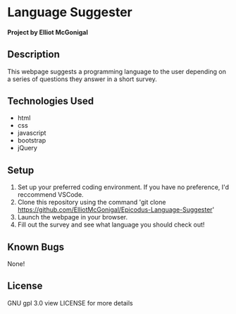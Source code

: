 # Language Suggester
#### Project by Elliot McGonigal
## Description
This webpage suggests a programming language to the user depending on a series of questions they answer in a short survey. 
## Technologies Used
* html
* css
* javascript
* bootstrap
* jQuery
## Setup
1. Set up your preferred coding environment. If you have no preference, I'd reccommend VSCode.
2. Clone this repository using the command 'git clone https://github.com/ElliotMcGonigal/Epicodus-Language-Suggester'
3. Launch the webpage in your browser.
4. Fill out the survey and see what language you should check out!
## Known Bugs
None!
## License
GNU gpl 3.0 view LICENSE for more details